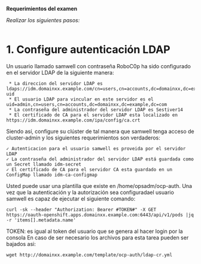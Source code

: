 **Requerimientos del examen**

*Realizar los siguientes pasos:*
````
````

# 1. Configure autenticación LDAP


Un usuario llamado samwell con contraseña RoboC0p ha sido configurado en el servidor LDAP de la siguiente manera:

````
 * La direccion del servidor LDAP es ldaps://idm.domainxx.example.com/cn=users,cn=accounts,dc=domainxx,dc=example,dc=com?uid
 * El usuario LDAP para vincular en este servidor es el uid=admin,cn=users,cn=accounts,dc=domainxx,dc=example,dc=com
 * La contraseña del administrador del servidor LDAP es Sestiver14
 * El certificado de CA para el servidor LDAP esta localizado en https://idm.domainxx.example.com/ipa/config/ca.crt
````
Siendo así, configure su clúster de tal manera que samwell tenga acceso de cluster-admin y los siguientes requerimientos son verdaderos:

````
✓ Autenticacion para el usuario samwell es proveida por el servidor LDAP
✓ La contraseña del administrador del servidor LDAP está guardada como un Secret llamado idm-secret
✓ El certificado de CA para el servidor CA esta guardado en un ConfigMap llamado idm-ca-configmap
````
Usted puede usar una plantilla que existe en /home/opsadm/ocp-auth. Una vez que la autenticación y la autorización sea configuradael usuario samwell es capaz de ejecutar el siguiente comando:

````
curl -sk --header "Authorization: Bearer #TOKEN#" -X GET https://oauth-openshift.apps.domainxx.example.com:6443/api/v1/pods |jq -r 'items[].metadata.name'
````

TOKEN: es igual al token del usuario que se genera al hacer login por la consola
En caso de ser necesario los archivos para esta tarea pueden ser bajados asi:

````
wget http://domainxx.example.com/template/ocp-auth/ldap-cr.yml 
````

